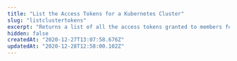 ```yaml
---
title: "List the Access Tokens for a Kubernetes Cluster"
slug: "listclustertokens"
excerpt: "Returns a list of all the access tokens granted to members for cluster access."
hidden: false
createdAt: "2020-12-27T13:07:58.676Z"
updatedAt: "2020-12-28T12:58:00.102Z"
---
```

